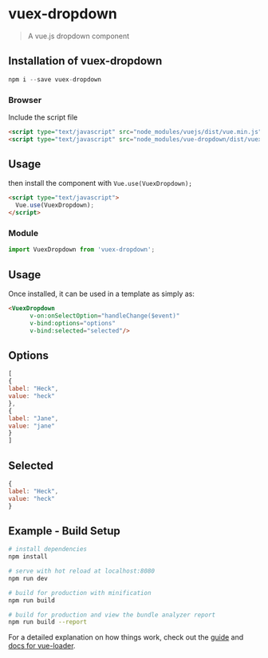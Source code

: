 # vuex-dropdown

> A vue.js dropdown component

## Installation of vuex-dropdown

```js
npm i --save vuex-dropdown
```

### Browser

Include the script file 

```html
<script type="text/javascript" src="node_modules/vuejs/dist/vue.min.js"></script>
<script type="text/javascript" src="node_modules/vue-dropdown/dist/vuex-dropdown.min.js"></script>
```
## Usage
then install the component with `Vue.use(VuexDropdown);`
```html
<script type="text/javascript">
  Vue.use(VuexDropdown);
</script>
```
### Module

```js
import VuexDropdown from 'vuex-dropdown';
```

## Usage

Once installed, it can be used in a template as simply as:

```html
<VuexDropdown 
      v-on:onSelectOption="handleChange($event)" 
      v-bind:options="options"
      v-bind:selected="selected"/>
```
## Options
```js
[
{
label: "Heck",
value: "heck"
},
{
label: "Jane",
value: "jane"
}
]
```
## Selected
```js
{
label: "Heck",
value: "heck"
}
```



## Example - Build Setup

``` bash
# install dependencies
npm install

# serve with hot reload at localhost:8080
npm run dev

# build for production with minification
npm run build

# build for production and view the bundle analyzer report
npm run build --report
```

For a detailed explanation on how things work, check out the [guide](http://vuejs-templates.github.io/webpack/) and [docs for vue-loader](http://vuejs.github.io/vue-loader).
